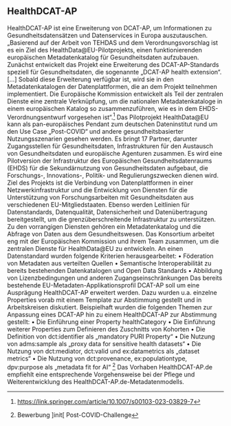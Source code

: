 ## HealthDCAT-AP
HealthDCAT-AP ist eine Erweiterung von DCAT-AP, um Informationen zu Gesundheitsdatensätzen und Datenservices in Europa auszutauschen.
„Basierend auf der Arbeit von TEHDAS und dem Verordnungsvorschlag ist es ein Ziel des HealthData@EU-Pilotprojekts, einen funktionierenden europäischen Metadatenkatalog für Gesundheitsdaten aufzubauen. Zunächst entwickelt das Projekt eine Erweiterung des DCAT-AP-Standards speziell für Gesundheitsdaten, die sogenannte „DCAT-AP health extension“. […] Sobald diese Erweiterung verfügbar ist, wird sie in den Metadatenkatalogen der Datenplattformen, die an dem Projekt teilnehmen implementiert. Die Europäische Kommission entwickelt als Teil der zentralen Dienste eine zentrale Verknüpfung, um die nationalen Metadatenkataloge in einem europäischen Katalog so zusammenzuführen, wie es in dem EHDS-Verordnungsentwurf vorgesehen ist“.[^41]
Das Pilotprojekt HealthData@EU kann als pan-europäisches Pendant zum deutschen Dateninstitut rund um den Use Case „Post-COVID“ und andere gesundheitsbasierter Nutzungsszenarien gesehen werden. Es bringt 17 Partner, darunter Zugangsstellen für Gesundheitsdaten, Infrastrukturen für den Austausch von Gesundheitsdaten und europäische Agenturen zusammen. Es wird eine Pilotversion der Infrastruktur des Europäischen Gesundheitsdatenraums (EHDS) für die Sekundärnutzung von Gesundheitsdaten aufgebaut, die Forschungs-, Innovations-, Politik- und Regulierungszwecken dienen wird. Ziel des Projekts ist die Verbindung von Datenplattformen in einer Netzwerkinfrastruktur und die Entwicklung von Diensten für die Unterstützung von Forschungsarbeiten mit Gesundheitsdaten aus verschiedenen EU-Mitgliedstaaten. Ebenso werden Leitlinien für Datenstandards, Datenqualität, Datensicherheit und Datenübertragung bereitgestellt, um die grenzüberschreitende Infrastruktur zu unterstützen. Zu den vorrangigen Diensten gehören ein Metadatenkatalog und die Abfrage von Daten aus dem Gesundheitswesen. Das Konsortium arbeitet eng mit der Europäischen Kommission und ihrem Team zusammen, um die zentralen Dienste für HealthData@EU zu entwickeln.
An einen Datenstandard wurden folgende Kriterien herausgearbeitet:
•	Föderation von Metadaten aus verteilten Quellen
•	Semantische Interoperabilität zu bereits bestehenden Datenkatalogen und Open Data Standards
•	Abbildung von Lizenzbedingungen und anderen Zugangseinschränkungen
Das bereits bestehende EU-Metadaten-Applikationsprofil DCAT-AP soll um eine Ausprägung HealthDCAT-AP erweitert werden. Dazu wurden u.a. einzelne Properties vorab mit einem Template zur Abstimmung gestellt und in Arbeitskreisen diskutiert.
Beispielhaft wurden die folgenden Themen zur Anpassung eines DCAT-AP hin zu einem HealthDCAT-AP zur Abstimmung gestellt:
•	Die Einführung einer Property healthCategory
•	Die Einführung weiterer Properties zum Definieren des Zuschnitts von Kohorten
•	Die Definition von dct:identifier als „mandatory PURI Property“
•	Die Nutzung von adms:sample als „proxy data for sensitive health datasets“
•	Die Nutzung von dct:mediator, dct:valid und ex:datametrics als „dataset metrics“
•	Die Nutzung von dct:provenance, ex:populationtype, dpv:purpose als „metadata fit for AI“ [^42]
Das Vorhaben HealthDCAT-AP.de empfiehlt eine entsprechende Vorgehensweise bei der Pflege und Weiterentwicklung des HealthDCAT-AP.de-Metadatenmodells.

[^41]:https://link.springer.com/article/10.1007/s00103-023-03829-7
[^42]:Bewerbung ]init[ Post-COVID-Challenge